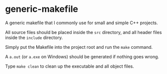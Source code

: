 # generic-makefile
A generic makefile that I commonly use for small and simple C++ projects.

All source files should be placed inside the `src` directory, and all header files inside the `include` directory.

Simply put the Makefile into the project root and run the `make` command.

A `a.out` (or `a.exe` on Windows) should be generated if nothing goes wrong.

Type `make clean` to clean up the executable and all object files.
